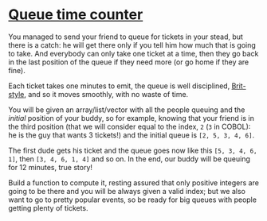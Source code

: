 # [Queue time counter](https://www.codewars.com/kata/queue-time-counter "https://www.codewars.com/kata/5b538734beb8654d6b00016d")

You managed to send your friend to queue for tickets in your stead, but there is a catch: he will get there only if you tell him how much that is going to take. And everybody can only take one ticket at a time, then they go back in the last position of the queue if they need more (or go home if they are fine).

Each ticket takes one minutes to emit, the queue is well disciplined, [Brit-style](https://www.codewars.com/kata/english-beggars), and so it moves smoothly, with no waste of time.

You will be given an array/list/vector with all the people queuing and the *initial* position of your buddy, so for example, knowing that your friend is in the third position (that we will consider equal to the index, `2` (`3` in COBOL): he is the guy that wants 3 tickets!) and the initial queue is `[2, 5, 3, 4, 6]`.

The first dude gets his ticket and the queue goes now like this `[5, 3, 4, 6, 1]`, then `[3, 4, 6, 1, 4]` and so on. In the end, our buddy will be queuing for 12 minutes, true story!

Build a function to compute it, resting assured that only positive integers are going to be there and you will be always given a valid index; but we also want to go to pretty popular events, so be ready for big queues with people getting plenty of tickets.
